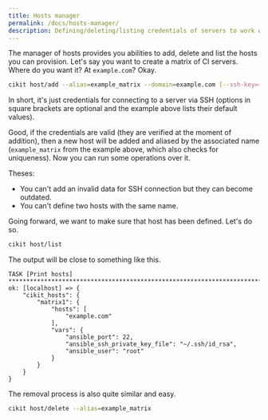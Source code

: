 ```yaml
---
title: Hosts manager
permalink: /docs/hosts-manager/
description: Defining/deleting/listing credentials of servers to work with.
---
```


The manager of hosts provides you abilities to add, delete and list the hosts you can provision. Let's say you want to create a matrix of CI servers. Where do you want it? At `example.com`? Okay.

```bash
cikit host/add --alias=example_matrix --domain=example.com [--ssh-key=~/.ssh/id_rsa] [--ssh-user=root] [--ssh-port=22]
```

In short, it's just credentials for connecting to a server via SSH (options in square brackets are optional and the example above lists their default values).

Good, if the credentials are valid (they are verified at the moment of addition), then a new host will be added and aliased by the associated name (`example_matrix` from the example above, which also checks for uniqueness). Now you can run some operations over it.

Theses:

- You can't add an invalid data for SSH connection but they can become outdated.
- You can't define two hosts with the same name.

Going forward, we want to make sure that host has been defined. Let's do so.

```bash
cikit host/list
```

The output will be close to something like this.

```
TASK [Print hosts] *****************************************************************************************************************************************************************************************
ok: [localhost] => {
    "cikit_hosts": {
        "matrix1": {
            "hosts": [
                "example.com"
            ],
            "vars": {
                "ansible_port": 22,
                "ansible_ssh_private_key_file": "~/.ssh/id_rsa",
                "ansible_user": "root"
            }
        }
    }
}
```

The removal process is also quite similar and easy.

```bash
cikit host/delete --alias=example_matrix
```
